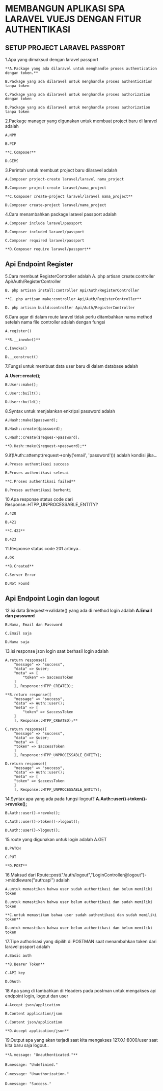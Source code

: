 # MEMBANGUN APLIKASI SPA LARAVEL VUEJS DENGAN FITUR AUTHENTIKASI

## SETUP PROJECT LARAVEL PASSPORT

1.Apa yang dimaksud dengan laravel passport

    **A.Package yang ada dilaravel untuk menghandle proses authentication dengan token.**

    B.Package yang ada dilaravel untuk menghandle proses authentication tanpa token

    C.Package yang ada dilaravel untuk menghandle proses authorization dengan token

    D.Package yang ada dilaravel untuk menghandle proses authorization tanpa token

2.Package manager yang digunakan untuk membuat project baru di laravel adalah
    
    A.NPM
    
    B.PIP
    
    **C.Composer**
    
    D.GEMS

3.Perintah untuk membuat project baru dilaravel adalah
    
    A.Composer project-create laravel/laravel nama_project
    
    B.Composer project-create laravel/nama_project
    
    **C.Composer create-project laravel/laravel nama_project**
    
    D.Composer create-project laravel/nama_project 


4.Cara menambahkan package laravel passport adalah
    
    A.Composer include laravel/passport
    
    B.Composer included laravel/passport
    
    C.Composer required laravel/passport
    
    **D.Composer require laravel/passport**

## Api Endpoint Register


5.Cara membuat RegisterController adalah
    A. php artisan create:controller Api/Auth/RegisterController

    B. php artisan install:controller Api/Auth/RegisterController

    **C. php artisan make:controller Api/Auth/RegisterController**

    D. php artisan build:controller Api/Auth/RegisterController

6.Cara agar di dalam route laravel tidak perlu ditambahkan nama method 
  setelah nama file controller adalah dengan fungsi

    A.register()

    **B.__invoke()**

    C.Invoke()

    D.__construct()

7.Fungsi untuk membuat data user baru di dalam database adalah
   
   **A.User::create();**

    B.User::make();
    
    C.User::built();
    
    D.User::build();

8.Syntax untuk menjalankan enkripsi password adalah
    
    A.Hash::make($password);
    
    B.Hash::create($password);
    
    C.Hash::create($reques->password);
    
    **D.Hash::make($request->password);**

9.if(!Auth::attempt(request->only('email', 'password'))) adalah kondisi jika...
    
    A.Proses authentikasi success
    
    B.Proses authentikasi selesai
    
    **C.Proses authentikasi failed**
    
    D.Proses authentikasi berhenti

10.Apa response status code dari Response::HTPP_UNPROCESSABLE_ENTITY?
    
    A.420
    
    B.421
    
    **C.422**
    
    D.423

11.Response status code 201 artinya..
    
    A.OK
    
    **B.Created**
    
    C.Server Error
    
    D.Not Found
 
## Api Endpoint Login dan logout

12.isi data $request->validate() yang ada di method login adalah 
    **A.Email dan password**

    B.Nama, Email dan Password

    C.Email saja

    D.Nama saja

13.isi response json login saat berhasil login adalah 
    
    A.return response([
	    "message" => "success",
	    "data" => $user;
	    "meta" => [
		    "token" => $accessToken
	    ]
        ], Response::HTPP_CREATED);
    
    **B.return response([
	    "message" => "success",
	    "data" => Auth::user();
	    "meta" => [
		    "token" => $accessToken
	    ]
        ], Response::HTPP_CREATED);**

    C.return response([
	    "message" => "success",
	    "data" => $user;
	    "meta" => [
		"token" => $accessToken
	    ]
        ], Response::HTPP_UNPROCESSABLE_ENTITY);
    
    D.return response([
	    "message" => "success",
	    "data" => Auth::user();
	    "meta" => [
		"token" => $accessToken
	    ]
        ], Response::HTPP_UNPROCESSABLE_ENTITY);

14.Syntax apa yang ada pada fungsi logout?
    **A.Auth::user()->token()->revoke();**

    B.Auth::user()->revoke();

    C.Auth::user()->token()->logout();

    D.Auth::user()->logout();

15.route yang digunakan untuk login adalah 
    A.GET
    
    B.PATCH

    C.PUT

    **D.POST**

16.Maksud dari Route::post("/auth/logout","LoginController@logout")->middleware("auth:api") adalah 
    
    A.untuk memastikan bahwa user sudah authentikasi dan belum memiliki token
    
    B.untuk memastikan bahwa user belum authentikasi dan sudah memiliki token
    
    **C.untuk memastikan bahwa user sudah authentikasi dan sudah memiliki token**
    
    D.untuk memastikan bahwa user belum authentikasi dan belum memiliki token

17.Tipe authorisasi yang dipilih di POSTMAN saat menambahkan token dari laravel pssport adalah
    
    A.Basic auth
    
    **B.Bearer Token**
    
    C.API key
    
    D.OAuth

18.Apa yang di tambahkan di Headers pada postman untuk mengakses api endpoint login, logout dan user
    
    A.Accept json/application 
    
    B.Content application/json
    
    C.Content json/application
    
    **D.Accept application/json**

19.Output apa yang akan terjadi saat kita mengakses 127.0.1:8000/user saat kita baru saja logout.. 
    
    **A.message: "Unauthenticated."**
    
    B.message: "Undefinied."
    
    C.message: "Unauthorization."
    
    D.message: "Success."